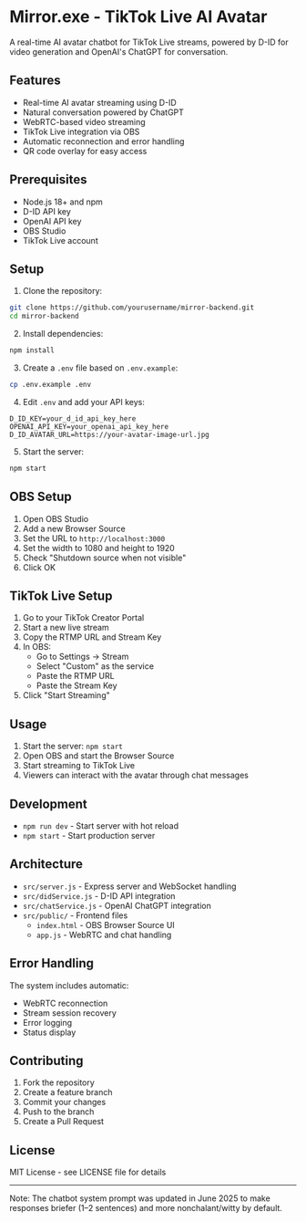 # Mirror.exe - TikTok Live AI Avatar

A real-time AI avatar chatbot for TikTok Live streams, powered by D-ID for video generation and OpenAI's ChatGPT for conversation.

## Features

- Real-time AI avatar streaming using D-ID
- Natural conversation powered by ChatGPT
- WebRTC-based video streaming
- TikTok Live integration via OBS
- Automatic reconnection and error handling
- QR code overlay for easy access

## Prerequisites

- Node.js 18+ and npm
- D-ID API key
- OpenAI API key
- OBS Studio
- TikTok Live account

## Setup

1. Clone the repository:
```bash
git clone https://github.com/yourusername/mirror-backend.git
cd mirror-backend
```

2. Install dependencies:
```bash
npm install
```

3. Create a `.env` file based on `.env.example`:
```bash
cp .env.example .env
```

4. Edit `.env` and add your API keys:
```
D_ID_KEY=your_d_id_api_key_here
OPENAI_API_KEY=your_openai_api_key_here
D_ID_AVATAR_URL=https://your-avatar-image-url.jpg
```

5. Start the server:
```bash
npm start
```

## OBS Setup

1. Open OBS Studio
2. Add a new Browser Source
3. Set the URL to `http://localhost:3000`
4. Set the width to 1080 and height to 1920
5. Check "Shutdown source when not visible"
6. Click OK

## TikTok Live Setup

1. Go to your TikTok Creator Portal
2. Start a new live stream
3. Copy the RTMP URL and Stream Key
4. In OBS:
   - Go to Settings → Stream
   - Select "Custom" as the service
   - Paste the RTMP URL
   - Paste the Stream Key
5. Click "Start Streaming"

## Usage

1. Start the server: `npm start`
2. Open OBS and start the Browser Source
3. Start streaming to TikTok Live
4. Viewers can interact with the avatar through chat messages

## Development

- `npm run dev` - Start server with hot reload
- `npm start` - Start production server

## Architecture

- `src/server.js` - Express server and WebSocket handling
- `src/didService.js` - D-ID API integration
- `src/chatService.js` - OpenAI ChatGPT integration
- `src/public/` - Frontend files
  - `index.html` - OBS Browser Source UI
  - `app.js` - WebRTC and chat handling

## Error Handling

The system includes automatic:
- WebRTC reconnection
- Stream session recovery
- Error logging
- Status display

## Contributing

1. Fork the repository
2. Create a feature branch
3. Commit your changes
4. Push to the branch
5. Create a Pull Request

## License

MIT License - see LICENSE file for details

---

Note: The chatbot system prompt was updated in June 2025 to make responses briefer (1–2 sentences) and more nonchalant/witty by default. 